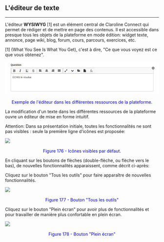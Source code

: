 ## L'éditeur de texte
---
L'éditeur **WYSIWYG** [1] est un élément central de Claroline Connect qui permet de rédiger et de mettre en page des contenus. Il est accessible dans presque tous les objets de la plateforme en mode édition: widget texte, annonce, page wiki, blog, forum, cours, parcours, exercices, etc.

[1] (What You See Is What You Get), c'est à dire, "Ce que vous voyez est ce que vous obtenez".

![](images/wysiwyg.png)

<p style="text-align: center; color: blue">Exemple de l'éditeur dans les différentes ressources de la plateforme.</p>

La modification d'un texte dans les différentes ressources de la plateforme ouvre un éditeur de mise en forme intuitif.

Attention: Dans sa présentation initiale, toutes les fonctionnalités ne sont pas visibles : seule la première ligne d'icônes est proposée:         

![](images/fig176.png)

<p style="text-align: center; color: blue">Figure 176 - Icônes visibles par défaut.</p>

En cliquant sur les boutons de flèches (double-flèche, ou flèche vers le bas), de nouvelles fonctionnalités apparaissent, comme décrit ci-après:

Cliquez sur le bouton "Tous les outils" pour faire apparaître de nouvelles fonctionnalités.

![](images/fig177.png)

<p style="text-align: center; color: blue">Figure 177 - Bouton "Tous les outils"</p>

Cliquez sur le bouton "Plein écran" pour avoir plus de fonctionnalités et pour travailler de manière plus confortable en plein écran.

![](images/fig178.png)

<p style="text-align: center; color: blue">Figure 178 - Bouton "Plein écran"</p>




